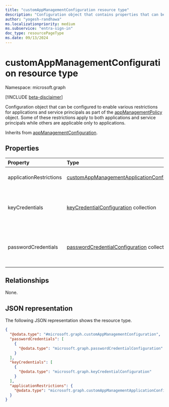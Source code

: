 ```yaml
---
title: "customAppManagementConfiguration resource type"
description: "Configuration object that contains properties that can be configured to enable various restrictions for applications and service principals as part of an appManagementPolicy object."
author: "yogesh-randhawa"
ms.localizationpriority: medium
ms.subservice: "entra-sign-in"
doc_type: resourcePageType
ms.date: 09/13/2024
---
```


# customAppManagementConfiguration resource type

Namespace: microsoft.graph

[!INCLUDE [beta-disclaimer](../../includes/beta-disclaimer.md)]

Configuration object that can be configured to enable various restrictions for applications and service principals as part of the [appManagementPolicy](../resources/appmanagementpolicy.md) object. Some of these restrictions apply to both applications and service principals while others are applicable only to applications.

Inherits from [appManagementConfiguration](appmanagementconfiguration.md).

## Properties

| Property                | Type                              | Description                                     |
| :---------------------- | :-------------------------------- | :---------------------------------------------- |
| applicationRestrictions | [customAppManagementApplicationConfiguration](customappmanagementapplicationconfiguration.md) | Restrictions applicable only to application objects that the policy applies to.               |
| keyCredentials          | [keyCredentialConfiguration](keyCredentialConfiguration.md) collection | Collection of keyCredential restrictions settings to be applied to an application or service principal. Inherited from [appManagementConfiguration](appmanagementconfiguration.md). |
| passwordCredentials     | [passwordCredentialConfiguration](passwordCredentialConfiguration.md) collection | Collection of password restrictions settings to be applied to an application or service principal. Inherited from [appManagementConfiguration](appmanagementconfiguration.md). |


## Relationships
None.

## JSON representation
The following JSON representation shows the resource type.
<!-- {
  "blockType": "resource",
  "@odata.type": "microsoft.graph.customAppManagementConfiguration"
}
-->
``` json
{
  "@odata.type": "#microsoft.graph.customAppManagementConfiguration",
  "passwordCredentials": [
    {
      "@odata.type": "microsoft.graph.passwordCredentialConfiguration"
    }
  ],
  "keyCredentials": [
    {
      "@odata.type": "microsoft.graph.keyCredentialConfiguration"
    }
  ],
  "applicationRestrictions": {
    "@odata.type": "microsoft.graph.customAppManagementApplicationConfiguration"
  }
}
```


